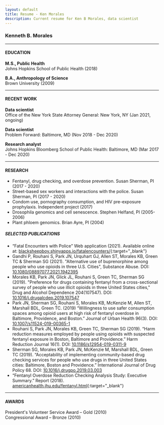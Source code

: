 ```yaml
---
layout: default
title: Resume - Ken Morales
description: Current resume for Ken B Morales, data scientist
---
```


<!-- <a href="/files/kbmorales_cv.pdf" target = "_blank">Download PDF</a> -->

### Kenneth B. Morales

---

#### EDUCATION

**M.S., Public Health**  
Johns Hopkins School of Public Health (2018)

**B.A., Anthropology of Science**  
Brown University (2009)

---

#### RECENT WORK

**Data scientist**  
Office of the New York State Attorney General: New York, NY (Jan 2021, ongoing)  

**Data scientist**  
Problem Forward: Baltimore, MD (Nov 2018 - Dec 2020)

**Research analyst**  
Johns Hopkins Bloomberg School of Public Health: Baltimore, MD (Mar 2017 - Dec 2020)

---

#### RESEARCH

- Fentanyl, drug checking, and overdose prevention. Susan Sherman, PI (2017 - 2020)  
- Street-based sex workers and interactions with the police. Susan Sherman, PI (2017 - 2020)  
- Condom use, pornography consumption, and HIV pre-exposure prophylaxis. Independent project (2017)  
- Drosophila genomics and cell senescence. Stephen Helfand, PI (2005-2006)  
- Plant phloem genomics. Brian Ayre, PI (2004)  

##### SELECTED PUBLICATIONS

- “Fatal Encounters with Police” Web application (2021). Available online at: [blacksheepboy.shinyapps.io/fatalencounters/](https://blacksheepboy.shinyapps.io/fatalencounters/){:target="_blank"}
- Gandhi P, Rouhani S, Park JN, Urquhart GJ, Allen ST, Morales KB, Green TC & Sherman SG (2021). "Alternative use of buprenorphine among people who use opioids in three U.S. Cities", Substance Abuse. DOI: [10.1080/08897077.2021.1942395](https://doi.org/10.1080/08897077.2021.1942395)
- Morales KB, Park JN, Glick JL, Rouhani S, Green TC, Sherman SG (2019). "Preference for drugs containing fentanyl from a cross-sectional survey of people who use illicit opioids in three United States cities," Drug and Alcohol Dependence 204(107547). DOI: [10.1016/j.drugalcdep.2019.107547](https://doi.org/10.1016/j.drugalcdep.2019.107547)
- Park JN, Sherman SG, Rouhani S, Morales KB, McKenzie M, Allen ST, Marshall BDL, Green TC. (2019) “Willingness to use safer consumption spaces among opioid users at high risk of fentanyl overdose in Baltimore, Providence, and Boston.” Journal of Urban Health 96(3). DOI: [10.1007/s11524-019-00365-1](https://doi.org/10.1007/s11524-019-00365-1)
- Rouhani S, Park JN, Morales KB, Green TC, Sherman SG (2019). “Harm reduction measures employed by people using opioids with suspected fentanyl exposure in Boston, Baltimore and Providence.” Harm Reduction Journal 16(1). DOI: [10.1186/s12954-019-0311-9](https://doi.org/10.1186/s12954-019-0311-9)
- Sherman SG, Morales KB, Park JN, McKenzie M, Marshall BDL, Green TC (2019). “Acceptability of implementing community-based drug checking services for people who use drugs in three United States cities: Baltimore, Boston and Providence.” International Journal of Drug Policy 68. DOI: [10.1016/j.drugpo.2019.03.003](https://doi.org/10.1016/j.drugpo.2019.03.003)
- “Fentanyl Overdose Reduction Checking Analysis Study: Executive Summary.” Report (2018). [americanhealth.jhu.edu/fentanyl.html](https://americanhealth.jhu.edu/fentanyl){:target="_blank"}  

---

#### AWARDS

President's Volunteer Service Award – Gold (2010)  
Congressional Award – Bronze (2010)